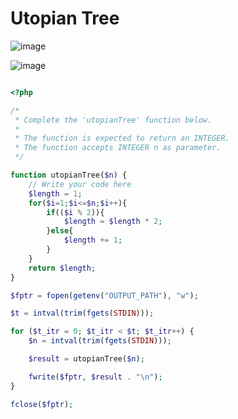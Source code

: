 # Utopian Tree

![image](https://user-images.githubusercontent.com/23621801/186783262-19f95ba0-c226-472f-a0b2-e6ddb88f6de7.png)

![image](https://user-images.githubusercontent.com/23621801/186783366-87f5d461-e1be-4540-b55a-32c5fd932625.png)

```php

<?php

/*
 * Complete the 'utopianTree' function below.
 *
 * The function is expected to return an INTEGER.
 * The function accepts INTEGER n as parameter.
 */

function utopianTree($n) {
    // Write your code here
    $length = 1;
    for($i=1;$i<=$n;$i++){
        if(($i % 2)){
            $length = $length * 2;
        }else{
            $length += 1;
        }
    }
    return $length;
}

$fptr = fopen(getenv("OUTPUT_PATH"), "w");

$t = intval(trim(fgets(STDIN)));

for ($t_itr = 0; $t_itr < $t; $t_itr++) {
    $n = intval(trim(fgets(STDIN)));

    $result = utopianTree($n);

    fwrite($fptr, $result . "\n");
}

fclose($fptr);


```

